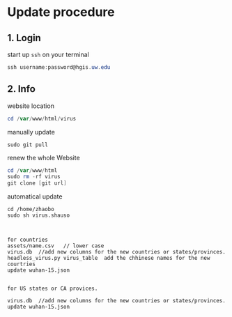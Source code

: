 # Update procedure


## 1. Login

start up `ssh` on your terminal

```powershell
ssh username:password@hgis.uw.edu


```

## 2. Info

website location

```powershell
cd /var/www/html/virus
```

manually update

```
sudo git pull
```


renew the whole Website

```powershell
cd /var/www/html
sudo rm -rf virus
git clone [git url]
```


automatical update

```
cd /home/zhaobo
sudo sh virus.shauso



for countries
assets/name.csv   // lower case
virus.db  //add new columns for the new countries or states/provinces.
headless_virus.py virus_table  add the chhinese names for the new courtries
update wuhan-15.json


for US states or CA provices.

virus.db  //add new columns for the new countries or states/provinces.
update wuhan-15.json
